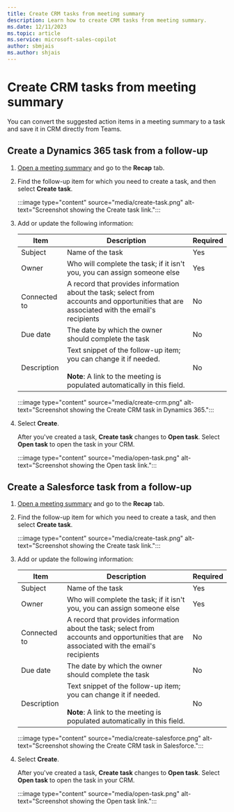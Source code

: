 ```yaml
---
title: Create CRM tasks from meeting summary
description: Learn how to create CRM tasks from meeting summary.
ms.date: 12/11/2023
ms.topic: article
ms.service: microsoft-sales-copilot
author: sbmjais
ms.author: shjais
---
```


# Create CRM tasks from meeting summary

You can convert the suggested action items in a meeting summary to a task and save it in CRM directly from Teams.

## Create a Dynamics 365 task from a follow-up

1. [Open a meeting summary](view-understand-meeting-summary.md) and go to the **Recap** tab.

1. Find the follow-up item for which you need to create a task, and then select **Create task**.

   :::image type="content" source="media/create-task.png" alt-text="Screenshot showing the Create task link.":::

1. Add or update the following information:

   | Item | Description | Required |
   |------|-------------|----------|
   | Subject | Name of the task | Yes |
   | Owner | Who will complete the task; if it isn't you, you can assign someone else | Yes |
   | Connected to | A record that provides information about the task; select from accounts and opportunities that are associated with the email's recipients | No |
   | Due date | The date by which the owner should complete the task | No |
   | Description | Text snippet of the follow-up item; you can change it if needed. <br><br> **Note**: A link to the meeting is populated automatically in this field. | No |

   :::image type="content" source="media/create-crm.png" alt-text="Screenshot showing the Create CRM task in Dynamics 365.":::

1. Select **Create**.

    After you've created a task, **Create task** changes to **Open task**. Select **Open task** to open the task in your CRM.

   :::image type="content" source="media/open-task.png" alt-text="Screenshot showing the Open task link.":::

## Create a Salesforce task from a follow-up

1. [Open a meeting summary](view-understand-meeting-summary.md) and go to the **Recap** tab.

1. Find the follow-up item for which you need to create a task, and then select **Create task**.

   :::image type="content" source="media/create-task.png" alt-text="Screenshot showing the Create task link.":::

1. Add or update the following information:

   | Item | Description | Required |
   |------|-------------|----------|
   | Subject | Name of the task | Yes |
   | Owner | Who will complete the task; if it isn't you, you can assign someone else | Yes |
   | Connected to | A record that provides information about the task; select from accounts and opportunities that are associated with the email's recipients | No |
   | Due date | The date by which the owner should complete the task | No |
   | Description | Text snippet of the follow-up item; you can change it if needed. <br><br> **Note**: A link to the meeting is populated automatically in this field. | No |

   :::image type="content" source="media/create-salesforce.png" alt-text="Screenshot showing the Create CRM task in Salesforce.":::

1. Select **Create**.

    After you've created a task, **Create task** changes to **Open task**. Select **Open task** to open the task in your CRM.

   :::image type="content" source="media/open-task.png" alt-text="Screenshot showing the Open task link.":::
